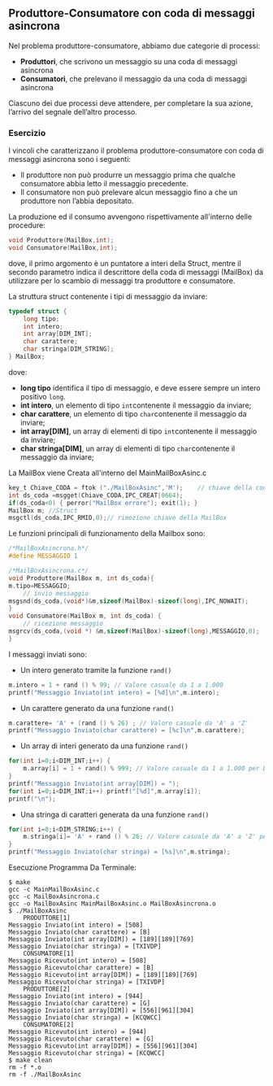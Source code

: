 ## Produttore-Consumatore con coda di messaggi asincrona

Nel problema produttore-consumatore, abbiamo due categorie di processi:

- **Produttori**, che scrivono un messaggio su una coda di messaggi asincrona
- **Consumatori**, che prelevano il messaggio da una coda di messaggi asincrona

Ciascuno dei due processi deve attendere, per completare la sua azione, l’arrivo del segnale dell’altro processo.

### Esercizio

I vincoli che caratterizzano il problema produttore-consumatore con coda di messaggi asincrona sono i seguenti:

- Il produttore non può produrre un messaggio prima che qualche consumatore abbia letto il messaggio precedente.
- Il consumatore non può prelevare alcun messaggio fino a che un produttore non l’abbia depositato.

La produzione ed il consumo avvengono rispettivamente all'interno delle procedure:

```c
void Produttore(MailBox,int);
void Consumatore(MailBox,int);
```
dove, il primo argomento è un puntatore a interi della Struct, 
mentre il secondo parametro indica il descrittore della coda di messaggi (MailBox) 
da utilizzare per lo scambio di messaggi tra produttore e consumatore.

La struttura struct contenente i tipi di messaggio da inviare:

```c
typedef struct {
	long tipo;	
	int intero; 
	int array[DIM_INT];
	char carattere;
	char stringa[DIM_STRING];
} MailBox;
```
dove:

- **long tipo** identifica il tipo di messaggio, e deve essere sempre un intero positivo ``long``.
- **int intero**, un elemento di tipo ``int``contenente il messaggio da inviare;
- **char carattere**, un elemento di tipo ``char``contenente il messaggio da inviare;
- **int array[DIM]**, un array di elementi di tipo ``int``contenente il messaggio da inviare;
- **char stringa[DIM]**, un array di elementi di tipo ``char``contenente il messaggio da inviare;

La MailBox viene Creata all'interno del MainMailBoxAsinc.c

```c
key_t Chiave_CODA = ftok ("./MailBoxAsinc",'M');	// chiave della coda messaggio
int ds_coda =msgget(Chiave_CODA,IPC_CREAT|0664);
if(ds_coda<0) { perror("MailBox errore"); exit(1); }
MailBox m; //Struct 
msgctl(ds_coda,IPC_RMID,0);// rimozione chiave della MailBox
```

Le funzioni principali di funzionamento della Mailbox sono:

```c
/*MailBoxAsincrona.h*/
#define MESSAGGIO 1

/*MailBoxAsincrona.c*/
void Produttore(MailBox m, int ds_coda){
m.tipo=MESSAGGIO;
	// invio messaggio
msgsnd(ds_coda,(void*)&m,sizeof(MailBox)-sizeof(long),IPC_NOWAIT);
}
void Consumatore(MailBox m, int ds_coda) {
	// ricezione messaggio
msgrcv(ds_coda,(void *) &m,sizeof(MailBox)-sizeof(long),MESSAGGIO,0);
}
```

I messaggi inviati sono:
- Un intero generato tramite la funzione ``rand()`` 
```c
m.intero = 1 + rand () % 99; // Valore casuale da 1 a 1.000
printf("Messaggio Inviato(int intero) = [%d]\n",m.intero);
```
- Un carattere generato da una funzione ``rand()``
```c
m.carattere= 'A' + (rand () % 26) ; // Valore casuale da 'A' a 'Z'
printf("Messaggio Inviato(char carattere) = [%c]\n",m.carattere);
```
- Un array di interi generato da una funzione ``rand()`` 
```c
for(int i=0;i<DIM_INT;i++) {
	m.array[i] = 1 + rand() % 999; // Valore casuale da 1 a 1.000 per DIM volte
}
printf("Messaggio Inviato(int array[DIM]) = ");
for(int i=0;i<DIM_INT;i++) printf("[%d]",m.array[i]);
printf("\n");
```
- Una stringa di caratteri generata da una funzione ``rand()``
```c
for(int i=0;i<DIM_STRING;i++) { 
	m.stringa[i]= 'A' + rand () % 26; // Valore casuale da 'A' a 'Z' per DIM volte
}
printf("Messaggio Inviato(char stringa) = [%s]\n",m.stringa);
```

Esecuzione Programma Da Terminale:
```console
$ make
gcc -c MainMailBoxAsinc.c
gcc -c MailBoxAsincrona.c
gcc -o MailBoxAsinc MainMailBoxAsinc.o MailBoxAsincrona.o
$ ./MailBoxAsinc
	PRODUTTORE[1]
Messaggio Inviato(int intero) = [508]
Messaggio Inviato(char carattere) = [B]
Messaggio Inviato(int array[DIM]) = [189][189][769]
Messaggio Inviato(char stringa) = [TXIVDP]
	CONSUMATORE[1]
Messaggio Ricevuto(int intero) = [508]
Messaggio Ricevuto(char carattere) = [B]
Messaggio Ricevuto(int array[DIM]) = [189][189][769]
Messaggio Ricevuto(char stringa) = [TXIVDP]
	PRODUTTORE[2]
Messaggio Inviato(int intero) = [944]
Messaggio Inviato(char carattere) = [G]
Messaggio Inviato(int array[DIM]) = [556][961][304]
Messaggio Inviato(char stringa) = [KCQWCC]
	CONSUMATORE[2]
Messaggio Ricevuto(int intero) = [944]
Messaggio Ricevuto(char carattere) = [G]
Messaggio Ricevuto(int array[DIM]) = [556][961][304]
Messaggio Ricevuto(char stringa) = [KCQWCC]
$ make clean
rm -f *.o
rm -f ./MailBoxAsinc
```
